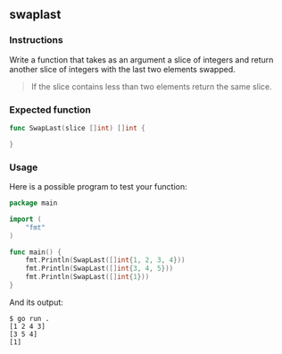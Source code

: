 ## swaplast

### Instructions

Write a function that takes as an argument a slice of integers and return another slice of integers with the last two elements swapped.

> If the slice contains less than two elements return the same slice.

### Expected function

```go
func SwapLast(slice []int) []int {

}
```

### Usage

Here is a possible program to test your function:

```go
package main

import (
	"fmt"
)

func main() {
	fmt.Println(SwapLast([]int{1, 2, 3, 4}))
	fmt.Println(SwapLast([]int{3, 4, 5}))
	fmt.Println(SwapLast([]int{1}))
}

```

And its output:

```console
$ go run .
[1 2 4 3]
[3 5 4]
[1]
```
